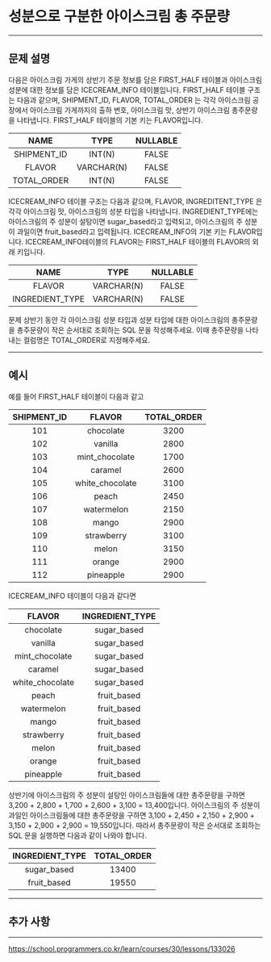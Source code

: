 # 성분으로 구분한 아이스크림 총 주문량

---

## 문제 설명

다음은 아이스크림 가게의 상반기 주문 정보를 담은 FIRST_HALF 테이블과 아이스크림 성분에 대한 정보를 담은 ICECREAM_INFO 테이블입니다. FIRST_HALF 테이블 구조는 다음과 같으며, SHIPMENT_ID, FLAVOR, TOTAL_ORDER 는 각각 아이스크림 공장에서 아이스크림 가게까지의 출하 번호, 아이스크림 맛, 상반기 아이스크림 총주문량을 나타냅니다. FIRST_HALF 테이블의 기본 키는 FLAVOR입니다.

|     NAME      |      TYPE      |  NULLABLE  |
|:-------------:|:--------------:|:----------:|
| SHIPMENT_ID   | INT(N)         |    FALSE   |
| FLAVOR        | VARCHAR(N)     |    FALSE   |
| TOTAL_ORDER    | INT(N)        |    FALSE   |

ICECREAM_INFO 테이블 구조는 다음과 같으며, FLAVOR, INGREDITENT_TYPE 은 각각 아이스크림 맛, 아이스크림의 성분 타입을 나타냅니다. INGREDIENT_TYPE에는 아이스크림의 주 성분이 설탕이면 sugar_based라고 입력되고, 아이스크림의 주 성분이 과일이면 fruit_based라고 입력됩니다. ICECREAM_INFO의 기본 키는 FLAVOR입니다. ICECREAM_INFO테이블의 FLAVOR는 FIRST_HALF 테이블의 FLAVOR의 외래 키입니다.

|      NAME       |      TYPE      |  NULLABLE  |
|:---------------:|:--------------:|:----------:|
| FLAVOR          | VARCHAR(N)     |    FALSE   |
| INGREDIENT_TYPE | VARCHAR(N)     |    FALSE   |

문제
상반기 동안 각 아이스크림 성분 타입과 성분 타입에 대한 아이스크림의 총주문량을 총주문량이 작은 순서대로 조회하는 SQL 문을 작성해주세요. 이때 총주문량을 나타내는 컬럼명은 TOTAL_ORDER로 지정해주세요.

---

## 예시

예를 들어 FIRST_HALF 테이블이 다음과 같고

| SHIPMENT_ID |       FLAVOR        | TOTAL_ORDER |
|:-----------:|:-------------------:|:-----------:|
|     101     |     chocolate       |    3200    |
|     102     |       vanilla       |    2800    |
|     103     |   mint_chocolate    |    1700    |
|     104     |       caramel       |    2600    |
|     105     |  white_chocolate    |    3100    |
|     106     |        peach        |    2450    |
|     107     |     watermelon      |    2150    |
|     108     |        mango        |    2900    |
|     109     |     strawberry      |    3100    |
|     110     |        melon        |    3150    |
|     111     |       orange        |    2900    |
|     112     |     pineapple       |    2900    |

ICECREAM_INFO 테이블이 다음과 같다면

|       FLAVOR        |   INGREDIENT_TYPE   |
|:-------------------:|:-------------------:|
|     chocolate       |     sugar_based     |
|       vanilla       |     sugar_based     |
|   mint_chocolate    |     sugar_based     |
|       caramel       |     sugar_based     |
|  white_chocolate    |     sugar_based     |
|        peach        |     fruit_based     |
|     watermelon      |     fruit_based     |
|        mango        |     fruit_based     |
|     strawberry      |     fruit_based     |
|        melon        |     fruit_based     |
|       orange        |     fruit_based     |
|     pineapple       |     fruit_based     |

상반기에 아이스크림의 주 성분이 설탕인 아이스크림들에 대한 총주문량을 구하면 3,200 + 2,800 + 1,700 + 2,600 + 3,100 = 13,400입니다. 아이스크림의 주 성분이 과일인 아이스크림들에 대한 총주문량을 구하면 3,100 + 2,450 + 2,150 + 2,900 + 3,150 + 2,900 + 2,900 = 19,550입니다. 따라서 총주문량이 작은 순서대로 조회하는 SQL 문을 실행하면 다음과 같이 나와야 합니다.

|   INGREDIENT_TYPE   | TOTAL_ORDER |
|:-------------------:|:-----------:|
|     sugar_based     |    13400    |
|     fruit_based     |    19550    |

---

## 추가 사항



---

https://school.programmers.co.kr/learn/courses/30/lessons/133026
